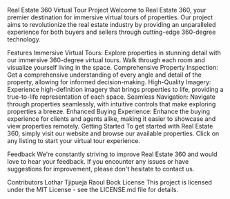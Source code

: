 Real Estate 360 Virtual Tour Project
Welcome to Real Estate 360, your premier destination for immersive virtual tours of properties. Our project aims to revolutionize the real estate industry by providing an unparalleled experience for both buyers and sellers through cutting-edge 360-degree technology.

Features
Immersive Virtual Tours: Explore properties in stunning detail with our immersive 360-degree virtual tours. Walk through each room and visualize yourself living in the space.
Comprehensive Property Inspection: Get a comprehensive understanding of every angle and detail of the property, allowing for informed decision-making.
High-Quality Imagery: Experience high-definition imagery that brings properties to life, providing a true-to-life representation of each space.
Seamless Navigation: Navigate through properties seamlessly, with intuitive controls that make exploring properties a breeze.
Enhanced Buying Experience: Enhance the buying experience for clients and agents alike, making it easier to showcase and view properties remotely.
Getting Started
To get started with Real Estate 360, simply visit our website and browse our available properties. Click on any listing to start your virtual tour experience.

Feedback
We're constantly striving to improve Real Estate 360 and would love to hear your feedback. If you encounter any issues or have suggestions for improvement, please don't hesitate to contact us.

Contributors
Lothar Tjipueja
Raoul Bock
License
This project is licensed under the MIT License - see the LICENSE.md file for details.
